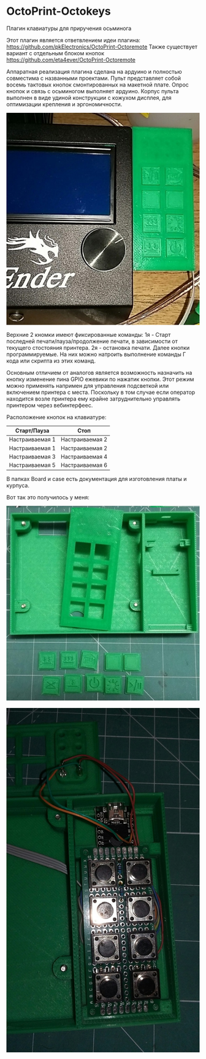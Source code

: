 # OctoPrint-Octokeys
Плагин клавиатуры для приручения осьминога

Этот плагин является ответвлением идеи плагина: https://github.com/pkElectronics/OctoPrint-Octoremote
Также существует вариант с отдельным блоком кнопок https://github.com/eta4ever/OctoPrint-Octoremote

Аппаратная реализация плагина сделана на ардуино и полностью совместима с названными проектами.
Пульт представляет собой восемь тактовых кнопок смонтированных на макетной плате. Опрос кнопок и связь с осьминогом выполняет ардуино.
Корпус пульта выполнен в виде удиной конструкции с кожухом дисплея, для оптимизации крепления и эргономичности.

![Корпус](https://github.com/hallskelet/OctoPrint-Octokeys/blob/master/doku/instaled.jpg?raw=true)

Верхние 2 кномки имеют фиксированные команды: 1я - Старт последней печати/пауза/продолжение печати, в зависимости от текущего стостояния принтера. 2я - остановка печати.
Далее кнопки программируемые. На них можно натроить выполнение команды Г кода или скрипта из этих команд.

Основным отличием от аналогов является возможность назначить на кнопку изменение пина GPIO ежевики по нажатик кнопки. Этот режим можно применять напримен для управления подсветкой или включением принтера с места. Поскольку в том случае если оператор находится возле принтера ему крайне затруднительно управлять принтером через вебинтерфеес.

Расположение кнопок на клавиатуре:

| Старт/Пауза | Стоп |
|:----:|:----------:|
| Настраиваемая 1 | Настраиваемая 2 |
| Настраиваемая 1 | Настраиваемая 2 |
| Настраиваемая 3 | Настраиваемая 4 |
| Настраиваемая 5 | Настраиваемая 6 |

В папках Board и case есть документация для изготовления платы и курпуса.

Вот так это получилось у меня:

![Напечатанное](https://raw.githubusercontent.com/hallskelet/OctoPrint-Octokeys/master/doku/printed.jpg)

![Сборка](https://raw.githubusercontent.com/hallskelet/OctoPrint-Octokeys/master/doku/assembly.jpg)
